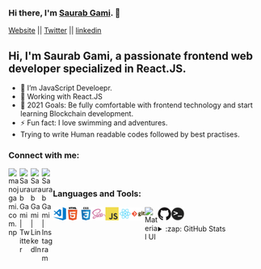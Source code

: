 ### Hi there, I'm [Saurab Gami][linkedin]. 👋

[Website][website] ||
[Twitter][twitter] ||
[linkedin][linkedin]

## Hi, I'm Saurab Gami, a passionate frontend web developer specialized in React.JS.

- 🌱 I’m JavaScript Develoepr.
- 👯 Working with React.JS
- 🥅 2021 Goals: Be fully comfortable with frontend technology and start learning Blockchain development.
- ⚡ Fun fact: I love swimming and adventures.
- Trying to write Human readable codes followed by best practises. 

### Connect with me:

[<img align="left" alt="manojgami.com.np" width="22px" src="https://www.kindpng.com/picc/m/379-3793754_world-wide-web-icon-website-logo-vector-free.png" />][website]
[<img align="left" alt="Saurab Gami | Twitter" width="22px" src="https://i.pinimg.com/474x/ee/4b/ec/ee4bec98e284c251b885707a470ad3b8.jpg" />][twitter]
[<img align="left" alt="Saurab Gami | LinkedIn" width="22px" src="https://encrypted-tbn0.gstatic.com/images?q=tbn:ANd9GcThhkna4mbbJfST3hOFvVbcXP-r6qEt297agA&usqp=CAU" />][linkedin]
[<img align="left" alt="Saurab Gami | Instagram" width="22px" src="https://thumbs.dreamstime.com/b/rounded-instagram-logo-web-print-transparent-white-background-use-printing-purpose-165758567.jpg" />][instagram]

<br />

### Languages and Tools:

[<img align="left" alt="Visual Studio Code" width="26px" src="https://raw.githubusercontent.com/github/explore/80688e429a7d4ef2fca1e82350fe8e3517d3494d/topics/visual-studio-code/visual-studio-code.png" />][website]
[<img align="left" alt="HTML5" width="26px" src="https://raw.githubusercontent.com/github/explore/80688e429a7d4ef2fca1e82350fe8e3517d3494d/topics/html/html.png" />][website]
[<img align="left" alt="CSS3" width="26px" src="https://raw.githubusercontent.com/github/explore/80688e429a7d4ef2fca1e82350fe8e3517d3494d/topics/css/css.png" />][website]
[<img align="left" alt="Sass" width="26px" src="https://raw.githubusercontent.com/github/explore/80688e429a7d4ef2fca1e82350fe8e3517d3494d/topics/sass/sass.png" />][website]
[<img align="left" alt="JavaScript" width="26px" src="https://raw.githubusercontent.com/github/explore/80688e429a7d4ef2fca1e82350fe8e3517d3494d/topics/javascript/javascript.png" />][website]
[<img align="left" alt="React" width="26px" src="https://raw.githubusercontent.com/github/explore/80688e429a7d4ef2fca1e82350fe8e3517d3494d/topics/react/react.png" />][website]
[<img align="left" alt="Git" width="26px" src="https://raw.githubusercontent.com/github/explore/80688e429a7d4ef2fca1e82350fe8e3517d3494d/topics/git/git.png" />][website]
[<img align="left" alt="Material UI" width="26px" src="https://upload.wikimedia.org/wikipedia/commons/d/dc/Logo_material_design.svg" />][website]
[<img align="left" alt="GitHub" width="26px" src="https://raw.githubusercontent.com/github/explore/78df643247d429f6cc873026c0622819ad797942/topics/github/github.png" />][website]
[<img align="left" alt="Terminal" width="26px" src="https://raw.githubusercontent.com/github/explore/80688e429a7d4ef2fca1e82350fe8e3517d3494d/topics/terminal/terminal.png" />][website]

<br />
<br />

<details>
  <summary>:zap: GitHub Stats</summary>

  <img align="left" alt="Saurab's GitHub Stats" src="https://github-readme-stats.codestackr.vercel.app/api?username=saurabgami977&show_icons=true&include_all_commits=true&theme=radical" />

</details>
<!-- [![Anurag's github stats](https://github-readme-stats.vercel.app/api?username=anuraghazra)](https://github.com/anuraghazra/github-readme-stats) -->

[website]: https://saurabgami.com
[twitter]: https://twitter.com/saurabgami977
[instagram]: https://www.instagram.com/saurabhgami01/
[linkedin]: https://www.linkedin.com/in/saurabgami977/
